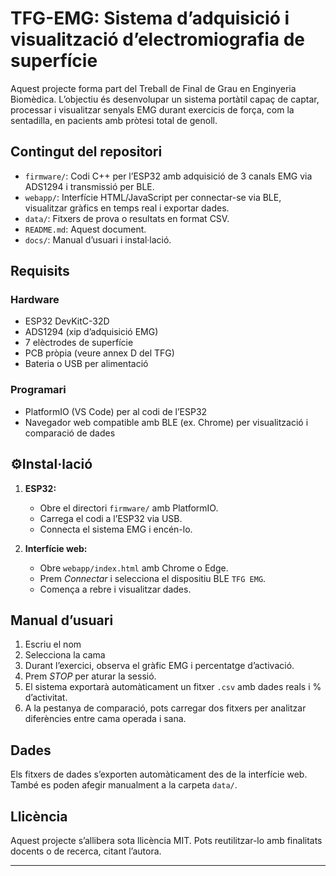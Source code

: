 # TFG-EMG: Sistema d’adquisició i visualització d’electromiografia de superfície

Aquest projecte forma part del Treball de Final de Grau en Enginyeria Biomèdica. L’objectiu és desenvolupar un sistema portàtil capaç de captar, processar i visualitzar senyals EMG durant exercicis de força, com la sentadilla, en pacients amb pròtesi total de genoll.

## Contingut del repositori

- `firmware/`: Codi C++ per l’ESP32 amb adquisició de 3 canals EMG via ADS1294 i transmissió per BLE.
- `webapp/`: Interfície HTML/JavaScript per connectar-se via BLE, visualitzar gràfics en temps real i exportar dades.
- `data/`: Fitxers de prova o resultats en format CSV.
- `README.md`: Aquest document.
- `docs/`: Manual d’usuari i instal·lació.

## Requisits

### Hardware
- ESP32 DevKitC-32D
- ADS1294 (xip d’adquisició EMG)
- 7 elèctrodes de superfície
- PCB pròpia (veure annex D del TFG)
- Bateria o USB per alimentació

### Programari
- PlatformIO (VS Code) per al codi de l’ESP32
- Navegador web compatible amb BLE (ex. Chrome) per visualització i comparació de dades


## ⚙Instal·lació

1. **ESP32:**
   - Obre el directori `firmware/` amb PlatformIO.
   - Carrega el codi a l’ESP32 via USB.
   - Connecta el sistema EMG i encén-lo.

2. **Interfície web:**
   - Obre `webapp/index.html` amb Chrome o Edge.
   - Prem *Connectar* i selecciona el dispositiu BLE `TFG EMG`.
   - Comença a rebre i visualitzar dades.

## Manual d’usuari

1. Escriu el nom
2. Selecciona la cama
2. Durant l’exercici, observa el gràfic EMG i percentatge d’activació.
3. Prem *STOP* per aturar la sessió.
4. El sistema exportarà automàticament un fitxer `.csv` amb dades reals i % d’activitat.
5. A la pestanya de comparació, pots carregar dos fitxers per analitzar diferències entre cama operada i sana.

## Dades

Els fitxers de dades s’exporten automàticament des de la interfície web. També es poden afegir manualment a la carpeta `data/`.

## Llicència

Aquest projecte s’allibera sota llicència MIT. Pots reutilitzar-lo amb finalitats docents o de recerca, citant l’autora.

---


